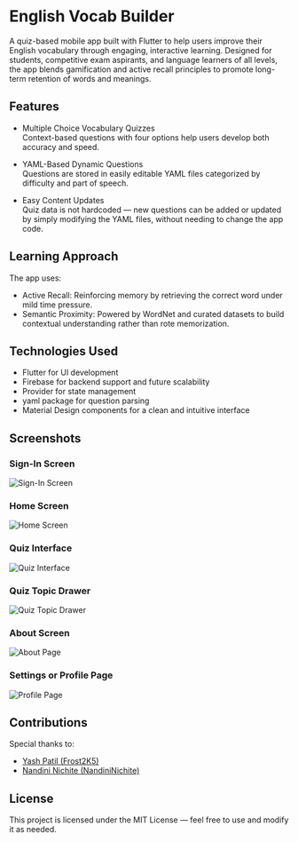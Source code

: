 # English Vocab Builder

A quiz-based mobile app built with Flutter to help users improve their English vocabulary through engaging, interactive learning. Designed for students, competitive exam aspirants, and language learners of all levels, the app blends gamification and active recall principles to promote long-term retention of words and meanings.

## Features

- Multiple Choice Vocabulary Quizzes  
  Context-based questions with four options help users develop both accuracy and speed.

- YAML-Based Dynamic Questions  
  Questions are stored in easily editable YAML files categorized by difficulty and part of speech.

- Easy Content Updates  
  Quiz data is not hardcoded — new questions can be added or updated by simply modifying the YAML files, without needing to change the app code.
  

## Learning Approach

The app uses:

- Active Recall: Reinforcing memory by retrieving the correct word under mild time pressure.
- Semantic Proximity: Powered by WordNet and curated datasets to build contextual understanding rather than rote memorization.

## Technologies Used

- Flutter for UI development  
- Firebase for backend support and future scalability  
- Provider for state management  
- yaml package for question parsing  
- Material Design components for a clean and intuitive interface  

## Screenshots
### Sign-In Screen
![Sign-In Screen](https://postimg.cc/XGLhyF58/image.png)

### Home Screen
![Home Screen](https://postimg.cc/KKwh8tng/image.png)

### Quiz Interface
![Quiz Interface](https://postimg.cc/hf1n1zqH/image.png)

### Quiz Topic Drawer
![Quiz Topic Drawer](https://i.postimg.cc/1zLxVr6f/image.png)

### About Screen
![About Page](https://postimg.cc/HcZZkzww/image.png)

### Settings or Profile Page
![Profile Page](https://postimg.cc/14W2mGsR/image.png)

## Contributions

Special thanks to:

- [Yash Patil (Frost2K5)](https://github.com/Frost2K5)  
- [Nandini Nichite (NandiniNichite)](https://github.com/NandiniNichite)

## License

This project is licensed under the MIT License — feel free to use and modify it as needed.
